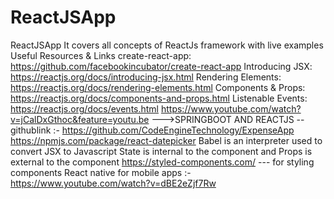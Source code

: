 # ReactJSApp
ReactJSApp
It covers all concepts of ReactJs framework with live examples
Useful Resources & Links
create-react-app: https://github.com/facebookincubator/create-react-app
Introducing JSX: https://reactjs.org/docs/introducing-jsx.html
Rendering Elements: https://reactjs.org/docs/rendering-elements.html
Components & Props: https://reactjs.org/docs/components-and-props.html
Listenable Events: https://reactjs.org/docs/events.html
https://www.youtube.com/watch?v=jCalDxGthoc&feature=youtu.be --->SPRINGBOOT AND REACTJS --githublink :- https://github.com/CodeEngineTechnology/ExpenseApp
https://npmjs.com/package/react-datepicker
Babel is an interpreter used to convert JSX to Javascript
State is internal to the component and Props is external to the component
https://styled-components.com/  --- for styling components
React native for mobile apps :- https://www.youtube.com/watch?v=dBE2eZjf7Rw
